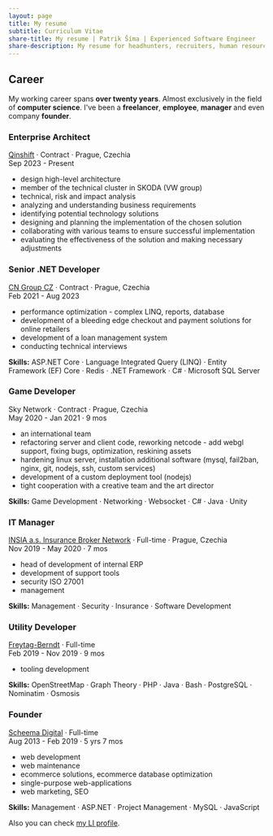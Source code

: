 ```yaml
---
layout: page
title: My resume
subtitle: Curriculum Vitae
share-title: My resume | Patrik Šíma | Experienced Software Engineer
share-description: My resume for headhunters, recruiters, human resources. Downloadable PDF.
---
```


## Career ##
My working career spans **over twenty years**. Almost exclusively in the field of **computer science**.
I've been a **freelancer**, **employee**, **manager** and even company **founder**.

### Enterprise Architect ###
[Qinshift](https://www.qinshift.com/) · Contract · Prague, Czechia<br/>
Sep 2023 - Present<br/>
- design high-level architecture
- member of the technical cluster in SKODA (VW group)
- technical, risk and impact analysis
- analyzing and understanding business requirements
- identifying potential technology solutions
- designing and planning the implementation of the chosen solution
- collaborating with various teams to ensure successful implementation
- evaluating the effectiveness of the solution and making necessary adjustments


### Senior .NET Developer ###
[CN Group CZ](https://www.cngroup.dk/) · Contract · Prague, Czechia<br/>
Feb 2021 - Aug 2023<br/>
- performance optimization - complex LINQ, reports, database
- development of a bleeding edge checkout and payment solutions for online retailers
- development of a loan management system
- conducting technical interviews

**Skills:** ASP.NET Core · Language Integrated Query (LINQ) · Entity Framework (EF) Core · Redis · .NET Framework · C# · Microsoft SQL Server

### Game Developer ###
Sky Network · Contract · Prague, Czechia<br/>
May 2020 - Jan 2021 · 9 mos<br/>
- an international team
- refactoring server and client code, reworking netcode - add webgl support, fixing bugs, optimization, reskining assets
- hardening linux server, installation additional software (mysql, fail2ban, nginx, git, nodejs, ssh, custom services)
- development of a custom deployment tool (nodejs)
- tight cooperation with a creative team and the art director

**Skills:** Game Development · Networking · Websocket · C# · Java · Unity


### IT Manager ###
[INSIA a.s. Insurance Broker Network](https://www.insia.cz/) · Full-time · Prague, Czechia<br/>
Nov 2019 - May 2020 · 7 mos<br/>
- head of development of internal ERP
- development of support tools
- security ISO 27001
- management

**Skills:** Management · Security · Insurance · Software Development

### Utility Developer ###
[Freytag-Berndt](https://www.cykloserver.cz/) · Full-time<br/>
Feb 2019 - Nov 2019 · 9 mos<br/>
- tooling development

**Skills:** OpenStreetMap · Graph Theory · PHP · Java · Bash · PostgreSQL · Nominatim · Osmosis


### Founder ###
[Scheema Digital](https://web.archive.org/web/20180815152121/https://scheemadigital.com/) · Full-time<br/>
Aug 2013 - Feb 2019 · 5 yrs 7 mos<br/>
- web development
- web maintenance
- ecommerce solutions, ecommerce database optimization
- single-purpose web-applications
- web marketing, SEO

**Skills:** Management · ASP.NET · Project Management · MySQL · JavaScript


Also you can check [my LI profile](https://www.linkedin.com/in/patriksima/).
